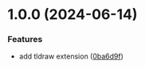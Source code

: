 # 1.0.0 (2024-06-14)


### Features

* add tldraw extension ([0ba6d9f](https://github.com/purocean/yank-note-extension/commit/0ba6d9fca954423c9a20e351a83740508276a6e3))



